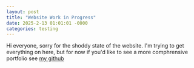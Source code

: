 ```yaml
---
layout: post
title: "Website Work in Progress"
date: 2025-2-13 01:01:01 -0000
categories: testing
---
```


Hi everyone, sorry for the shoddy state of the website. I'm trying to get everything on here, but for now if you'd like to see a more comphrensive portfolio see [my github](https://github.com/aRandomHumanoid/CAD/tree/main/Projects)
